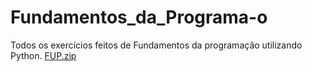 # Fundamentos_da_Programa-o
Todos os exercícios feitos de Fundamentos da programação utilizando Python.
[FUP.zip](https://github.com/RodriguessLucas/Fundamentos_Exercicios/files/14215174/FUP.zip)
